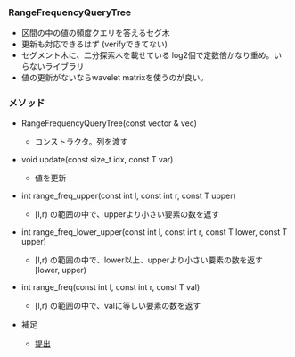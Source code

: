 ### RangeFrequencyQueryTree
- 区間の中の値の頻度クエリを答えるセグ木
- 更新も対応できるはず (verifyできてない)
- セグメント木に、二分探索木を載せている log2個で定数倍かなり重め。いらないライブラリ
- 値の更新がないならwavelet matrixを使うのが良い。


### メソッド
- RangeFrequencyQueryTree(const vector<T> & vec) 
  - コンストラクタ。列を渡す
- void update(const size_t idx, const T var)
  - 値を更新
- int range_freq_upper(const int l, const int r, const T upper) 
  - [l,r) の範囲の中で、upperより小さい要素の数を返す
- int range_freq_lower_upper(const int l, const int r, const T lower, const T upper)
  - [l,r) の範囲の中で、lower以上、upperより小さい要素の数を返す [lower, upper)
- int range_freq(const int l, const int r, const T val)
  - [l,r) の範囲の中で、valに等しい要素の数を返す

- 補足
  - [提出](https://atcoder.jp/contests/abc202/submissions/42225864)
